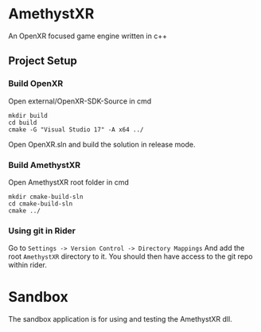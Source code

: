 # AmethystXR
An OpenXR focused game engine written in c++

## Project Setup

### Build OpenXR

Open external/OpenXR-SDK-Source in cmd

```
mkdir build
cd build
cmake -G "Visual Studio 17" -A x64 ../
```

Open OpenXR.sln and build the solution in release mode.

### Build AmethystXR

Open AmethystXR root folder in cmd

```
mkdir cmake-build-sln
cd cmake-build-sln
cmake ../
```

### Using git in Rider

Go to `Settings -> Version Control -> Directory Mappings` And
add the root `AmethystXR` directory to it. You should then have
access to the git repo within rider.

# Sandbox

The sandbox application is for using and testing the AmethystXR dll.